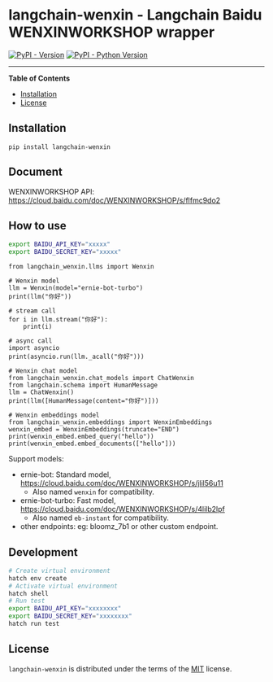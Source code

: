 # langchain-wenxin - Langchain Baidu WENXINWORKSHOP wrapper

[![PyPI - Version](https://img.shields.io/pypi/v/langchain-wenxin.svg)](https://pypi.org/project/langchain-wenxin)
[![PyPI - Python Version](https://img.shields.io/pypi/pyversions/langchain-wenxin.svg)](https://pypi.org/project/langchain-wenxin)

-----

**Table of Contents**

- [Installation](#installation)
- [License](#license)

## Installation

```console
pip install langchain-wenxin
```

## Document

WENXINWORKSHOP API: <https://cloud.baidu.com/doc/WENXINWORKSHOP/s/flfmc9do2>

## How to use

```bash
export BAIDU_API_KEY="xxxxx"                            
export BAIDU_SECRET_KEY="xxxxx"
```

```python3
from langchain_wenxin.llms import Wenxin

# Wenxin model
llm = Wenxin(model="ernie-bot-turbo")
print(llm("你好"))

# stream call
for i in llm.stream("你好"):
    print(i)

# async call
import asyncio
print(asyncio.run(llm._acall("你好")))

# Wenxin chat model
from langchain_wenxin.chat_models import ChatWenxin
from langchain.schema import HumanMessage
llm = ChatWenxin()
print(llm([HumanMessage(content="你好")]))

# Wenxin embeddings model
from langchain_wenxin.embeddings import WenxinEmbeddings
wenxin_embed = WenxinEmbeddings(truncate="END")
print(wenxin_embed.embed_query("hello"))
print(wenxin_embed.embed_documents(["hello"]))
```

Support models:

- ernie-bot: Standard model, <https://cloud.baidu.com/doc/WENXINWORKSHOP/s/jlil56u11>
    - Also named `wenxin` for compatibility.
- ernie-bot-turbo: Fast model, <https://cloud.baidu.com/doc/WENXINWORKSHOP/s/4lilb2lpf>
    - Also named `eb-instant` for compatibility.
- other endpoints: eg: bloomz_7b1 or other custom endpoint.

## Development

```bash
# Create virtual environment
hatch env create
# Activate virtual environment
hatch shell
# Run test
export BAIDU_API_KEY="xxxxxxxx"
export BAIDU_SECRET_KEY="xxxxxxxx"
hatch run test
```

## License

`langchain-wenxin` is distributed under the terms of the [MIT](https://spdx.org/licenses/MIT.html) license.
